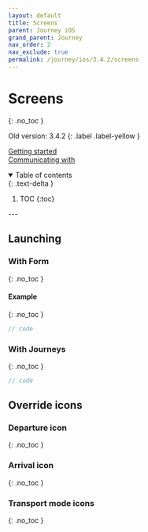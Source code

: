 ```yaml
---
layout: default
title: Screens
parent: Journey iOS
grand_parent: Journey
nav_order: 2
nav_exclude: true
permalink: /journey/ios/3.4.2/screens
---
```


# Screens
{: .no_toc }

Old version: 3.4.2
{: .label .label-yellow }

[Getting started](/navitia_sdk_docs/journey/ios/3.4.2/getting-started)<br>
[Communicating with](/navitia_sdk_docs/journey/android/3.4.2/communicating-with)

<details open markdown="block">
  <summary>
    Table of contents
  </summary>
  {: .text-delta }

1. TOC
{:toc}
</details>
---

## Launching


### With Form
{: .no_toc }

#### Example
{: .no_toc }
```swift
// code

```

### With Journeys
{: .no_toc }
```swift
// code

```

## Override icons

### Departure icon
{: .no_toc }

### Arrival icon
{: .no_toc }

### Transport mode icons
{: .no_toc }